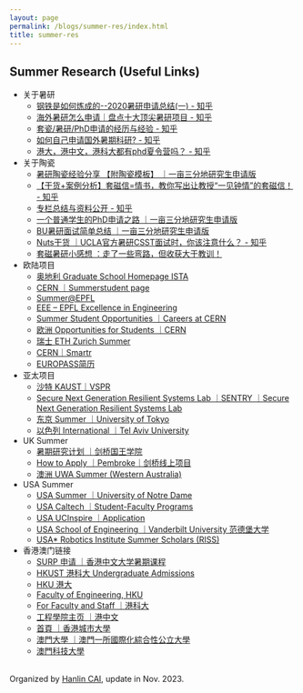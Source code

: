```yaml
---
layout: page
permalink: /blogs/summer-res/index.html
title: summer-res
---
```


## Summer Research (Useful Links)

- 关于暑研
  - [钢铁是如何炼成的--2020暑研申请总结(一) - 知乎](https://zhuanlan.zhihu.com/p/121826302)
  - [海外暑研怎么申请｜盘点十大顶尖暑研项目 - 知乎](https://zhuanlan.zhihu.com/p/468848052)
  - [套瓷/暑研/PhD申请的经历与经验 - 知乎](https://www.zhihu.com/column/c_1191134558375030784)
  - [如何自己申请国外暑期科研? - 知乎](https://www.zhihu.com/question/36545251)
  - [港大，港中文，港科大都有phd夏令营吗？ - 知乎](https://www.zhihu.com/question/55183214)
- 关于陶瓷
  - [暑研陶瓷经验分享 【附陶瓷模板】 ｜一亩三分地研究生申请版](https://www.1point3acres.com/bbs/thread-496880-1-1.html)
  - [【干货+案例分析】套磁信=情书，教你写出让教授“一见钟情”的套磁信！ - 知乎](https://zhuanlan.zhihu.com/p/102099443)
  - [专栏总结与资料公开 - 知乎](https://zhuanlan.zhihu.com/p/260915034)
  - [一个普通学生的PhD申请之路 ｜一亩三分地研究生申请版](https://www.1point3acres.com/bbs/thread-620389-1-1.html#lastpost)
  - [BU暑研面试简单总结 ｜一亩三分地研究生申请版](https://www.1point3acres.com/bbs/forum.php?mod=viewthread&tid=506572&highlight=%CA%EE%D1%D0%C3%E6%CA%D4)
  - [Nuts干货 ｜UCLA官方暑研CSST面试时，你该注意什么？ - 知乎](https://zhuanlan.zhihu.com/p/48296188)
  - [套磁暑研小感想 ：走了一些弯路，但收获大于教训！](https://posts.careerengine.us/p/5dd10920b6e6e5249f82ecee)
- 欧陆项目
  - [奥地利 Graduate School Homepage ISTA](https://phd.pages.ist.ac.at/isternship/)
  - [CERN  ｜Summerstudent page](https://summerstudent.web.cern.ch/)
  - [Summer@EPFL](https://summer.epfl.ch/)
  - [EEE – EPFL Excellence in Engineering](https://eee.epfl.ch/)
  - [Summer Student Opportunities  ｜Careers at CERN](https://careers.cern/summer)
  - [欧洲 Opportunities for Students  ｜CERN](https://careers.cern/students)
  - [瑞士 ETH Zurich Summer](https://inf.ethz.ch/studies/summer-research-fellowship.html)
  - [CERN｜Smartr](https://www.smartr.me/home)
  - [EUROPASS简历](https://europa.eu/europass/eportfolio/screen/profile?lang=en&profileId=638f0ba269e515062123c4cf)
- 亚太项目
  - [沙特 KAUST｜VSPR](https://vsrp.kaust.edu.sa/internship/search)
  - [Secure Next Generation Resilient Systems Lab  ｜SENTRY  ｜Secure Next Generation Resilient Systems Lab](https://cemse.kaust.edu.sa/sentry)
  - [东京 Summer  ｜University of Tokyo](https://www.s.u-tokyo.ac.jp/en/utrip/apply-now/)
  - [以色列 International  ｜Tel Aviv University](https://international.tau.ac.il/summer_institute)
- UK Summer
  - [暑期研究计划  ｜剑桥国王学院](https://www.kings.cam.ac.uk/study/summer-research-programme)
  - [How to Apply  ｜Pembroke｜剑桥线上项目](https://www.pem.cam.ac.uk/international-programmes/pembroke-cambridge-summer-programme/how-to-apply)
  - [澳洲 UWA Summer (Western Australia)](https://www.uwa.edu.au/study/courses-and-careers/short-courses/uwa-summer-down-under)
- USA Summer
  - [USA Summer  ｜University of Notre Dame](https://gep.nd.edu/find-a-program/summer-programs/undergraduate-research/)
  - [USA Caltech  ｜Student-Faculty Programs](https://sfp.caltech.edu/programs/surf/application_information)
  - [USA UCInspire  ｜Application](https://sites.uci.edu/ucinspire/application/)
  - [USA School of Engineering  ｜Vanderbilt University 范德堡大学](https://engineering.vanderbilt.edu/summer-research/index.php)
  - [USA* Robotics Institute Summer Scholars (RISS)](https://riss.ri.cmu.edu/)
- 香港澳门链接
  - [SURP 申请  ｜香港中文大学暑期课程](https://www.summer.cuhk.edu.hk/surp_app/)
  - [HKUST 港科大 Undergraduate Admissions](https://join.hkust.edu.hk/applyugvisiting)
  - [HKU 港大](https://www.hku.hk/c_index.html)
  - [Faculty of Engineering, HKU](https://engg.hku.hk/)
  - [For Faculty and Staff  ｜港科大](https://hkust.edu.hk/faculty-and-staff?cn=1)
  - [工程學院主页  ｜港中文](https://www.cuhk.edu.hk/chinese/faculties/engineering.html)
  - [首頁  ｜香港城市大學](https://www.cityu.edu.hk/zh-hk)
  - [澳門大學  ｜澳門一所國際化綜合性公立大學](https://www.um.edu.mo/zh-hant/)
  - [澳門科技大學](https://www.must.edu.mo/)

<br>Organized by [Hanlin CAI](https://caihanlin.com/), update in Nov. 2023.
